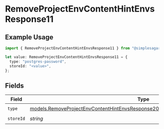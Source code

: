 # RemoveProjectEnvContentHintEnvsResponse11

## Example Usage

```typescript
import { RemoveProjectEnvContentHintEnvsResponse11 } from "@simplesagar/vercel/models/removeprojectenvop.js";

let value: RemoveProjectEnvContentHintEnvsResponse11 = {
  type: "postgres-password",
  storeId: "<value>",
};
```

## Fields

| Field                                                                                                                                                                            | Type                                                                                                                                                                             | Required                                                                                                                                                                         | Description                                                                                                                                                                      |
| -------------------------------------------------------------------------------------------------------------------------------------------------------------------------------- | -------------------------------------------------------------------------------------------------------------------------------------------------------------------------------- | -------------------------------------------------------------------------------------------------------------------------------------------------------------------------------- | -------------------------------------------------------------------------------------------------------------------------------------------------------------------------------- |
| `type`                                                                                                                                                                           | [models.RemoveProjectEnvContentHintEnvsResponse200ApplicationJSONResponseBody311Type](../models/removeprojectenvcontenthintenvsresponse200applicationjsonresponsebody311type.md) | :heavy_check_mark:                                                                                                                                                               | N/A                                                                                                                                                                              |
| `storeId`                                                                                                                                                                        | *string*                                                                                                                                                                         | :heavy_check_mark:                                                                                                                                                               | N/A                                                                                                                                                                              |
